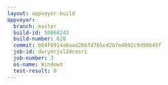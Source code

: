 ```yaml
---
layout: appveyor-build
appveyor:
  branch: master
  build-id: 50868243
  build-number: 620
  commit: b04f0914a6aad266fd765cd2b7e4092c9d90b45f
  job-id: dwrymrjxl24cesri
  job-number: 3
  os-name: Windows
  test-result: 0
---
```

